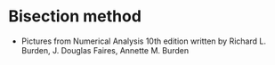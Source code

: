 
# Bisection method
-   Pictures from Numerical Analysis 10th edition written by Richard L. Burden, J. Douglas Faires, Annette M. Burden
